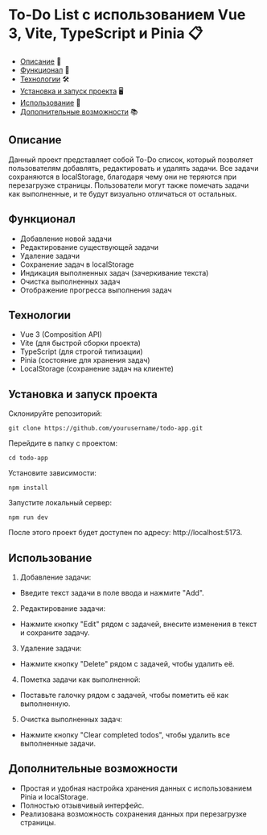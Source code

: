 # To-Do List с использованием Vue 3, Vite, TypeScript и Pinia 📋
- [Описание](#описание) 📝
- [Функционал](#функционал) 🚀
- [Технологии](#технологии) 🛠
- [Установка и запуск проекта](#установка-и-запуск-проекта) 🖥
- [Использование](#использование) 🎯
- [Дополнительные возможности](#дополнительные-возможности) 📚

## Описание
Данный проект представляет собой To-Do список, который позволяет пользователям добавлять, редактировать и удалять задачи. Все задачи сохраняются в localStorage, благодаря чему они не теряются при перезагрузке страницы. Пользователи могут также помечать задачи как выполненные, и те будут визуально отличаться от остальных.

## Функционал

* Добавление новой задачи
* Редактирование существующей задачи
* Удаление задачи
* Сохранение задач в localStorage
* Индикация выполненных задач (зачеркивание текста)
* Очистка выполненных задач
* Отображение прогресса выполнения задач

## Технологии

* Vue 3 (Composition API)
* Vite (для быстрой сборки проекта)
* TypeScript (для строгой типизации)
* Pinia (состояние для хранения задач)
* LocalStorage (сохранение задач на клиенте)

## Установка и запуск проекта

Склонируйте репозиторий:
```
git clone https://github.com/yourusername/todo-app.git
```
Перейдите в папку с проектом:
```
cd todo-app
```
Установите зависимости:
```
npm install
```
Запустите локальный сервер:
```
npm run dev
```
После этого проект будет доступен по адресу: http://localhost:5173.

## Использование 
1. Добавление задачи:

  * Введите текст задачи в поле ввода и нажмите "Add".
  
2. Редактирование задачи:

  * Нажмите кнопку "Edit" рядом с задачей, внесите изменения в текст и сохраните задачу.

3. Удаление задачи:

  * Нажмите кнопку "Delete" рядом с задачей, чтобы удалить её.

4. Пометка задачи как выполненной:

  * Поставьте галочку рядом с задачей, чтобы пометить её как выполненную.
  
5. Очистка выполненных задач:

  * Нажмите кнопку "Clear completed todos", чтобы удалить все выполненные задачи.

## Дополнительные возможности
* Простая и удобная настройка хранения данных с использованием Pinia и localStorage.
* Полностью отзывчивый интерфейс.
* Реализована возможность сохранения данных при перезагрузке страницы.
